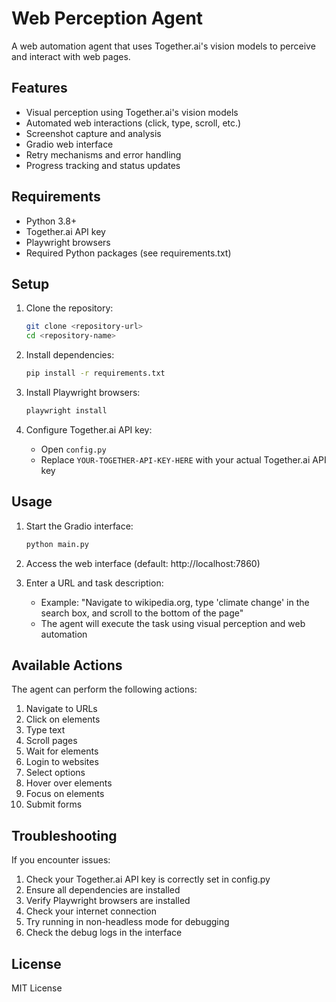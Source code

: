 # Web Perception Agent

A web automation agent that uses Together.ai's vision models to perceive and interact with web pages.

## Features

- Visual perception using Together.ai's vision models
- Automated web interactions (click, type, scroll, etc.)
- Screenshot capture and analysis
- Gradio web interface
- Retry mechanisms and error handling
- Progress tracking and status updates

## Requirements

- Python 3.8+
- Together.ai API key
- Playwright browsers
- Required Python packages (see requirements.txt)

## Setup

1. Clone the repository:
   ```bash
   git clone <repository-url>
   cd <repository-name>
   ```

2. Install dependencies:
   ```bash
   pip install -r requirements.txt
   ```

3. Install Playwright browsers:
   ```bash
   playwright install
   ```

4. Configure Together.ai API key:
   - Open `config.py`
   - Replace `YOUR-TOGETHER-API-KEY-HERE` with your actual Together.ai API key

## Usage

1. Start the Gradio interface:
   ```bash
   python main.py
   ```

2. Access the web interface (default: http://localhost:7860)

3. Enter a URL and task description:
   - Example: "Navigate to wikipedia.org, type 'climate change' in the search box, and scroll to the bottom of the page"
   - The agent will execute the task using visual perception and web automation

## Available Actions

The agent can perform the following actions:
1. Navigate to URLs
2. Click on elements
3. Type text
4. Scroll pages
5. Wait for elements
6. Login to websites
7. Select options
8. Hover over elements
9. Focus on elements
10. Submit forms

## Troubleshooting

If you encounter issues:

1. Check your Together.ai API key is correctly set in config.py
2. Ensure all dependencies are installed
3. Verify Playwright browsers are installed
4. Check your internet connection
5. Try running in non-headless mode for debugging
6. Check the debug logs in the interface

## License

MIT License 

